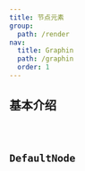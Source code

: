 ```yaml
---
title: 节点元素
group:
  path: /render
nav:
  title: Graphin
  path: /graphin
  order: 1
---
```


## 基本介绍

<code src='./demos/node.tsx'>

## DefaultNode

<code src='./demos/defaultNode.tsx'>
